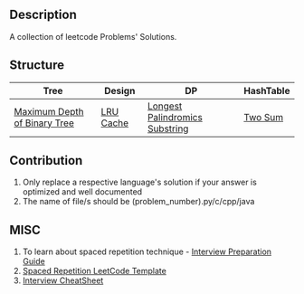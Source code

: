 ## Description

A collection of leetcode Problems' Solutions.

## Structure
Tree |  Design | DP | HashTable | 
------- | ------- | ------ | ------ |
[Maximum Depth of Binary Tree](101-150/104.py) | [LRU Cache](101-150/146.py) | [Longest Palindromics Substring](1-50/5.py) | [Two Sum](1-50/1.py) |


## Contribution

1. Only replace a respective language's solution if your answer is optimized and well documented
2. The name of file/s should be (problem_number).py/c/cpp/java

## MISC

1. To learn about spaced repetition technique - [Interview Preparation Guide](https://medium.com/@adaggarw/crack-the-contemporary-technical-interview-55bd1b1b87c9)
2. [Spaced Repetition LeetCode Template](https://docs.google.com/spreadsheets/d/1USAhpvkzCLSqpjSK8NcEXSBlZ03LXL_VNqqn9WZK1Kk/edit?usp=sharing)
3. [Interview CheatSheet](https://goo.gl/BpZQJU)
